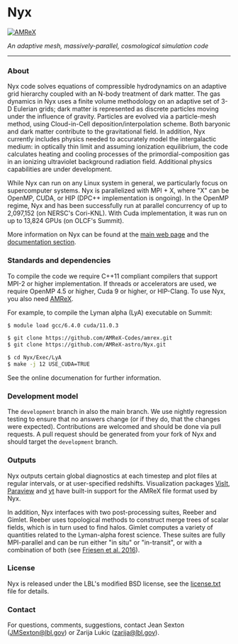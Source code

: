 # Nyx

[![AMReX](https://amrex-codes.github.io/badges/powered%20by-AMReX-red.svg)](https://amrex-codes.github.io)

*An adaptive mesh, massively-parallel, cosmological simulation code*

******

### About

Nyx code solves equations of compressible hydrodynamics on an adaptive grid
hierarchy coupled with an N-body treatment of dark matter. The gas dynamics in
Nyx uses a finite volume methodology on an adaptive set of 3-D Eulerian grids;
dark matter is represented as discrete particles moving under the influence of
gravity. Particles are evolved via a particle-mesh method, using Cloud-in-Cell
deposition/interpolation scheme. Both baryonic and dark matter contribute to
the gravitational field. In addition, Nyx currently includes physics needed to
accurately model the intergalactic medium: in optically thin limit and assuming
ionization equilibrium, the code calculates heating and cooling processes of the
primordial-composition gas in an ionizing ultraviolet background radiation field.
Additional physics capabilities are under development.

While Nyx can run on any Linux system in general, we particularly focus on supercomputer systems.
Nyx is parallelized with MPI + X, where "X" can be OpenMP, CUDA, or HIP (DPC++ implementation
is ongoing). In the OpenMP regime, Nyx and has been successfully run at parallel concurrency
of up to 2,097,152 (on NERSC's Cori-KNL). With Cuda implementation, it was run on up to
13,824 GPUs (on OLCF's Summit).

More information on Nyx can be found at the [main web page](http://amrex-astro.github.io/Nyx/) and
the [documentation section](https://amrex-astro.github.io/Nyx/docs_html/).


### Standards and dependencies

To compile the code we require C++11 compliant compilers that support MPI-2 or
higher implementation.  If threads or accelerators are used, we require 
OpenMP 4.5 or higher, Cuda 9 or higher, or HIP-Clang.
To use Nyx, you also need [AMReX](https://github.com/AMReX-codes/amrex).

For example, to compile the Lyman alpha (LyA) executable on Summit:
```sh
$ module load gcc/6.4.0 cuda/11.0.3

$ git clone https://github.com/AMReX-Codes/amrex.git
$ git clone https://github.com/AMReX-astro/Nyx.git

$ cd Nyx/Exec/LyA
$ make -j 12 USE_CUDA=TRUE
```

See the online documenation for further information.


### Development model

The `development` branch in also the main branch.  We use nightly
regression testing to ensure that no answers change (or if they do, that
the changes were expected). Contributions are welcomed and should be done via pull requests.
A pull request should be generated from your fork of Nyx and should target
the `development` branch.


### Outputs

Nyx outputs certain global diagnostics at each timestep and plot files at regular
intervals, or at user-specified redshifts. Visualization packages
[VisIt](https://wci.llnl.gov/simulation/computer-codes/visit),
[Paraview](https://www.paraview.org/)
and [yt](http://yt-project.org/)
have built-in support for the AMReX file format used by Nyx.

In addition, Nyx interfaces with two post-processing suites, Reeber and Gimlet. Reeber
uses topological methods to construct merge trees of scalar fields, which is in
turn used to find halos.  Gimlet computes a variety of quantities
related to the Lyman-alpha forest science.  These suites are fully MPI-parallel and can
be run either "in situ" or "in-transit", or with a combination of both
(see [Friesen et al. 2016](https://comp-astrophys-cosmol.springeropen.com/articles/10.1186/s40668-016-0017-2)).


### License
Nyx is released under the LBL's modified BSD license, see the [license.txt](license.txt) file for details.


### Contact

For questions, comments, suggestions, contact Jean Sexton (JMSexton@lbl.gov)
or Zarija Lukic (zarija@lbl.gov).
